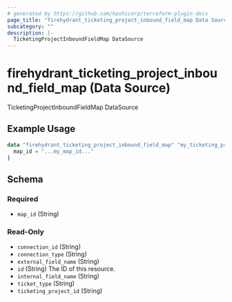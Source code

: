```yaml
---
# generated by https://github.com/hashicorp/terraform-plugin-docs
page_title: "firehydrant_ticketing_project_inbound_field_map Data Source - terraform-provider-firehydrant"
subcategory: ""
description: |-
  TicketingProjectInboundFieldMap DataSource
---
```


# firehydrant_ticketing_project_inbound_field_map (Data Source)

TicketingProjectInboundFieldMap DataSource

## Example Usage

```terraform
data "firehydrant_ticketing_project_inbound_field_map" "my_ticketing_projectinboundfieldmap" {
  map_id = "...my_map_id..."
}
```

<!-- schema generated by tfplugindocs -->
## Schema

### Required

- `map_id` (String)

### Read-Only

- `connection_id` (String)
- `connection_type` (String)
- `external_field_name` (String)
- `id` (String) The ID of this resource.
- `internal_field_name` (String)
- `ticket_type` (String)
- `ticketing_project_id` (String)
